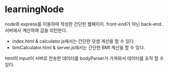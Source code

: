 ﻿# learningNode

node와 express를 이용하여 작성한 간단한 웹페이지.
front-end가 아닌 back-end..서버에서 계산하여 값을 리턴한다.


- index.html & calculator.js에서는 간단한 덧셈 계산을 할 수 있다.
- bmiCalculator.html & server.js에서는 간단한 BMI 계산을 할 수 있다.

html의 input이 서버로 전송한 데이터를
bodyParser가 가져와서 데이터를 조작 할 수 있다.
